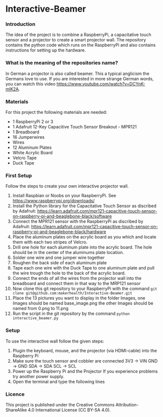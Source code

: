 # Interactive-Beamer

### Introduction
The idea of the project is to combine a RaspberryPi, a capacitative touch sensor and a projector to create a smart projector wall. The repository contains the python code which runs on the RaspberryPi and also contains instructions for setting up the hardware.

### What is the meaning of the repositories name?
In German a projector is also called beamer. This a typical anglicism the Germans love to use. If you are interested in more strange German words, you can watch this video https://www.youtube.com/watch?v=DCYnK-mlK2A.

### Materials
For this project the following materials are needed:
 - 1 RaspberryPi 2 or 3
 - 1 Adafruit 12-Key Capacitive Touch Sensor Breakout - MPR121
 - 1 Breadboard
 - 16 Jumperwires
 - Wires
 - 12 Aluminum Plates
 - White Acrylic Board  
 - Velcro Tape
 - Duck Tape

### First Setup
  Follow the steps to create your own interactive projector wall. 
  1. Install Raspbian or Noobs on your RaspberryPi. See https://www.raspberrypi.org/downloads/
  2. Install the Python library for the Capacitative Touch Sensor as discribed by Adafruit: https://learn.adafruit.com/mpr121-capacitive-touch-sensor-on-raspberry-pi-and-beaglebone-black/software
  3. Connect the MPR121 sensor with the RaspberryPi as discribed by Adafruit: https://learn.adafruit.com/mpr121-capacitive-touch-sensor-on-raspberry-pi-and-beaglebone-black/hardware
  4. Place the aluminum plates on the acrylic board as you which and locate them with each two stripes of Velcro. 
  5. Drill one hole for each aluminum plate into the acrylic board. The hole should be in the center of the aluminums plate location.
  6. Solder one wire and one jumper wire together
  7. Roughen the back side of each aluminum plate
  8. Tape each one wire with the Duck Tape to one aluminum plate and pull the wire trough the hole to the back of the acrylic board.
  9. Connect the ends of all the wires from the projector wall into the breadboard and connect them in that way to the MRP121 sensor
  10. Now clone this git repository to your RaspberryPi with the command 
      ``` git clone git@github.com:makerhealth/Interactive-Beamer.git ```
  11. Place the 13 pictures you want to display in the folder Images, one Images should be named base_image.png the other Images should be named from 0.png to 11.png
  12. Run the script in the git repository by the command ```python interactive_beamer.py```

### Setup
  To use the interactive wall follow the given steps:
  1. Plugin the keyboard, mouse, and the projector (via HDMI-cable) into the Raspberry Pi
  2. Make sure the touch sensor and cobbler are connected
      3V3 -> VIN
      GND -> GND
      SDA -> SDA
      SCL -> SCL
  3. Power up the Raspberry Pi and the Projector
     If you experience problems try another power supply.
  4. Open the terminal and type the following lines


### Licence
This project is published under the Creative Commons Attribution-ShareAlike 4.0 International License (CC BY-SA 4.0).
